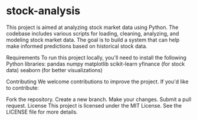 # stock-analysis
This project is aimed at analyzing stock market data using Python. The codebase includes various scripts for loading, cleaning, analyzing, and modeling stock market data. The goal is to build a system that can help make informed predictions based on historical stock data.



Requirements
To run this project locally, you'll need to install the following Python libraries:
pandas
numpy
matplotlib
scikit-learn
yfinance (for stock data)
seaborn (for better visualizations)


Contributing
We welcome contributions to improve the project. If you'd like to contribute:

Fork the repository.
Create a new branch.
Make your changes.
Submit a pull request.
License
This project is licensed under the MIT License. See the LICENSE file for more details.

